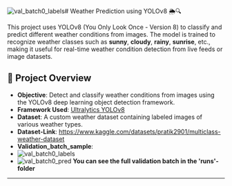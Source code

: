 ![val_batch0_labels](https://github.com/user-attachments/assets/19a4a5c7-118d-4d65-ad2a-e5282520a9c6)# Weather Prediction using YOLOv8 🌦️🔍

This project uses YOLOv8 (You Only Look Once - Version 8) to classify and predict different weather conditions from images. The model is trained to recognize weather classes such as **sunny**, **cloudy**, **rainy**, **sunrise**, etc., making it useful for real-time weather condition detection from live feeds or image datasets.

## 🚀 Project Overview

- **Objective**: Detect and classify weather conditions from images using the YOLOv8 deep learning object detection framework.
- **Framework Used**: [Ultralytics YOLOv8](https://github.com/ultralytics/ultralytics)
- **Dataset**: A custom weather dataset containing labeled images of various weather types.
- **Dataset-Link**: https://www.kaggle.com/datasets/pratik2901/multiclass-weather-dataset
- **Validation_batch_sample**:
- ![val_batch0_labels](https://github.com/user-attachments/assets/4fea421c-fd2a-4293-b6a9-a2d83e0f6090)
- ![val_batch0_pred](https://github.com/user-attachments/assets/e882f083-e849-437a-9de6-fbcb4c4b70a1)
**You can see the full validation batch in the 'runs'-folder** 


---




